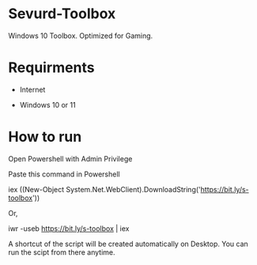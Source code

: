 # Sevurd-Toolbox
Windows 10 Toolbox. Optimized for Gaming.

# Requirments
 - Internet
 
 - Windows 10 or 11

# How to run
Open Powershell with Admin Privilege

Paste this command in Powershell

iex ((New-Object System.Net.WebClient).DownloadString('https://bit.ly/s-toolbox'))

Or,

iwr -useb https://bit.ly/s-toolbox | iex

A shortcut of the script will be created  automatically on Desktop. You can run the scipt from there anytime.
